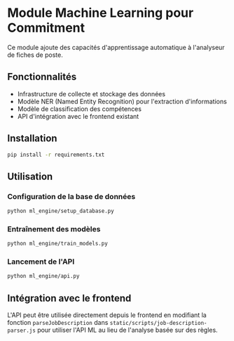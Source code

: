 # Module Machine Learning pour Commitment

Ce module ajoute des capacités d'apprentissage automatique à l'analyseur de fiches de poste.

## Fonctionnalités

- Infrastructure de collecte et stockage des données
- Modèle NER (Named Entity Recognition) pour l'extraction d'informations
- Modèle de classification des compétences
- API d'intégration avec le frontend existant

## Installation

```bash
pip install -r requirements.txt
```

## Utilisation

### Configuration de la base de données

```bash
python ml_engine/setup_database.py
```

### Entraînement des modèles

```bash
python ml_engine/train_models.py
```

### Lancement de l'API

```bash
python ml_engine/api.py
```

## Intégration avec le frontend

L'API peut être utilisée directement depuis le frontend en modifiant la fonction `parseJobDescription` dans `static/scripts/job-description-parser.js` pour utiliser l'API ML au lieu de l'analyse basée sur des règles.